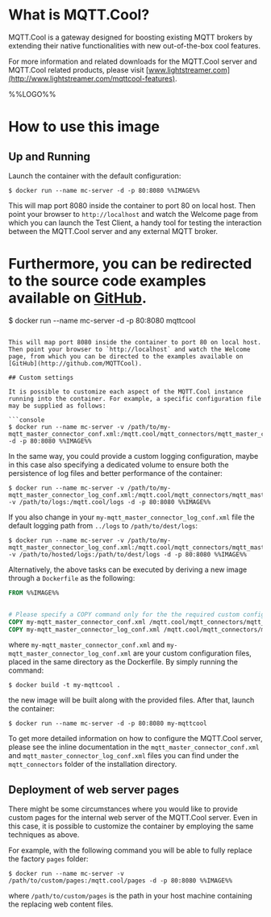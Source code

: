 # What is MQTT.Cool?

MQTT.Cool is a gateway designed for boosting existing MQTT brokers by extending their native functionalities with new out-of-the-box cool features.

For more information and related downloads for the MQTT.Cool server and MQTT.Cool related products, please visit [www.lightstreamer.com](http://www.lightstreamer.com/mqttcool-features).

%%LOGO%%

# How to use this image

## Up and Running

Launch the container with the default configuration:

```console
$ docker run --name mc-server -d -p 80:8080 %%IMAGE%%
```

This will map port 8080 inside the container to port 80 on local host. Then point your browser to `http://localhost` and watch the Welcome page from which you can launch the Test Client, a handy tool for testing the interaction between the MQTT.Cool server and any external MQTT broker.

Furthermore, you can be redirected to the source code examples available on [GitHub](http://github.com/MQTTCool).
=======
$ docker run --name mc-server -d -p 80:8080 mqttcool
```

This will map port 8080 inside the container to port 80 on local host. Then point your browser to `http://localhost` and watch the Welcome page, from which you can be directed to the examples available on [GitHub](http://github.com/MQTTCool).

## Custom settings

It is possible to customize each aspect of the MQTT.Cool instance running into the container. For example, a specific configuration file may be supplied as follows:

```console
$ docker run --name mc-server -v /path/to/my-mqtt_master_connector_conf.xml:/mqtt.cool/mqtt_connectors/mqtt_master_connector_conf.xml -d -p 80:8080 %%IMAGE%%

```

In the same way, you could provide a custom logging configuration, maybe in this case also specifying a dedicated volume to ensure both the persistence of log files and better performance of the container:

```console
$ docker run --name mc-server -v /path/to/my-mqtt_master_connector_log_conf.xml:/mqtt.cool/mqtt_connectors/mqtt_master_connector_conf.xml -v /path/to/logs:/mqtt.cool/logs -d -p 80:8080 %%IMAGE%%
```

If you also change in your `my-mqtt_master_connector_log_conf.xml` file the default logging path from `../logs` to `/path/to/dest/logs`:

```console
$ docker run --name mc-server -v /path/to/my-mqtt_master_connector_log_conf.xml:/mqtt.cool/mqtt_connectors/mqtt_master_connector_conf.xml -v /path/to/hosted/logs:/path/to/dest/logs -d -p 80:8080 %%IMAGE%%

```

Alternatively, the above tasks can be executed by deriving a new image through a `Dockerfile` as the following:

```dockerfile
FROM %%IMAGE%%


# Please specify a COPY command only for the the required custom configuration files
COPY my-mqtt_master_connector_conf.xml /mqtt.cool/mqtt_connectors/mqtt_master_connector_conf.xml
COPY my-mqtt_master_connector_log_conf.xml /mqtt.cool/mqtt_connectors/mqtt_master_connector_log_conf.xml
```

where `my-mqtt_master_connector_conf.xml` and `my-mqtt_master_connector_log_conf.xml` are your custom configuration files, placed in the same directory as the Dockerfile. By simply running the command:

```console
$ docker build -t my-mqttcool .
```

the new image will be built along with the provided files. After that, launch the container:

```console
$ docker run --name mc-server -d -p 80:8080 my-mqttcool
```

To get more detailed information on how to configure the MQTT.Cool server, please see the inline documentation in the `mqtt_master_connector_conf.xml` and `mqtt_master_connector_log_conf.xml` files you can find under the `mqtt_connectors` folder of the installation directory.

## Deployment of web server pages

There might be some circumstances where you would like to provide custom pages for the internal web server of the MQTT.Cool server. Even in this case, it is possible to customize the container by employing the same techniques as above.

For example, with the following command you will be able to fully replace the factory `pages` folder:

```console
$ docker run --name mc-server -v /path/to/custom/pages:/mqtt.cool/pages -d -p 80:8080 %%IMAGE%%
```

where `/path/to/custom/pages` is the path in your host machine containing the replacing web content files.
